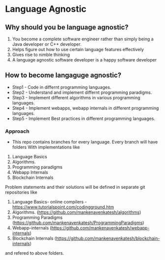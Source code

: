 # Language Agnostic

## Why should you be language agnostic?
1. You become a complete software engineer rather than simply being a Java developer or C++ developer.
2. Helps figure out how to use certain language features effectively
3. Gives rise to nimble thinking
4. A language agnostic software developer is a happy software developer

## How to become langaguge agnostic?
 -  Step1 - Code in differnt programming languages.
 -  Step2 - Understand and implement differnt programming paradigms. 
 -  Step3 - Implement different algorithms in various programming languages.
 -  Step4 - Implement webapps, webapp internals in different programming languages.
 -  Step5 - Implement Best practices in different programming languages.



### Approach
- This repo contains branches for every language. 
Every branch will have folders With implementations like
1. Language Basics
2. Algorithms.
3. Programming paradigms
4. Webapp Internals
4. Blockchain Internals

Problem statements and their solutions will be defined in separate git repositories like
1. Language Basics- online compilers - https://www.tutorialspoint.com/codingground.htm
2. Algorithms. (https://github.com/mankenavenkatesh/algorithms)
3. Programming Paradigms (https://github.com/mankenavenkatesh/ProgrammingParadigms)
4. Webapp-internals (https://github.com/mankenavenkatesh/webapp-internals)
5. Blockchain Internals (https://github.com/mankenavenkatesh/blockchain-internals)

and refered to above folders.
